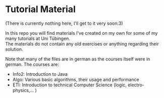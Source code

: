# Tutorial Material

(There is currently nothing here, I'll get to it very soon:3)


In this repo you will find materials I've created on my own for some of my many tutorials at Uni Tübingen.  
The materials do not contain any old exercises or anything regarding their solution.  

Note that many of the files are in german as the courses itself were in german. The courses are:
- Info2: Introduction to Java
- Algo: Various basic algorithms, their usage and performance
- ETI: Introduction to technical Computer Science (logic, electro-physics,... ) 
